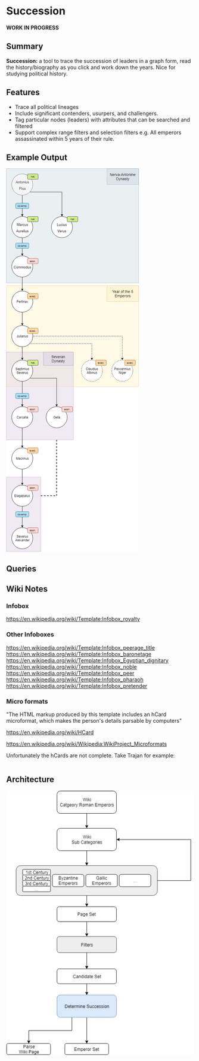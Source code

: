 # Succession

**WORK IN PROGRESS**

## Summary

**Succession:** a tool to trace the succession of leaders in a graph form,
read the history/biography as you click and work down the years.
Nice for studying political history.

## Features

- Trace all political lineages
- Include significant contenders, usurpers, and challengers.
- Tag particular nodes (leaders) with attributes that can be searched and filtered
- Support complex range filters and selection filters e.g. All emperors assassinated within 5 years of their rule.

## Example Output

![Example Output](./docs/images/example.png "Example Output")

## Queries


## Wiki Notes

### Infobox

https://en.wikipedia.org/wiki/Template:Infobox_royalty

### Other Infoboxes

https://en.wikipedia.org/wiki/Template:Infobox_peerage_title
https://en.wikipedia.org/wiki/Template:Infobox_baronetage
https://en.wikipedia.org/wiki/Template:Infobox_Egyptian_dignitary
https://en.wikipedia.org/wiki/Template:Infobox_noble
https://en.wikipedia.org/wiki/Template:Infobox_peer
https://en.wikipedia.org/wiki/Template:Infobox_pharaoh
https://en.wikipedia.org/wiki/Template:Infobox_pretender

### Micro formats

"The HTML markup produced by this template includes an hCard microformat, which makes the person's details parsable by computers"

https://en.wikipedia.org/wiki/HCard

https://en.wikipedia.org/wiki/Wikipedia:WikiProject_Microformats

Unfortunately the hCards are not complete.
Take Trajan for example:

```

```

## Architecture

![Architecture](./docs/images/arch.png "Architecture")
